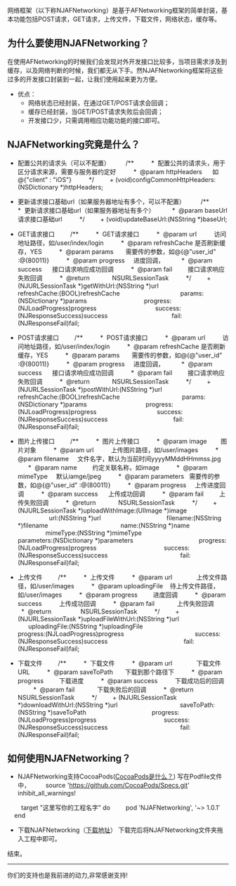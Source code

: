 
网络框架（以下称NJAFNetworking）是基于AFNetworking框架的简单封装，基本功能包括POST请求，GET请求，上传文件，下载文件，网络状态，缓存等。

## 为什么要使用NJAFNetworking？
在使用AFNetworking的时候我们会发现对外开发接口比较多，当项目需求涉及到缓存，以及网络判断的时候，我们都无从下手。然NJAFNetworking框架将这些过多的开发接口封装到一起，让我们使用起来更为方便。

- 优点：
  - 网络状态已经封装，在通过GET/POST请求会回调；
  - 缓存已经封装，当GET/POST请求失败后会回调；
  - 开发接口少，只需调用相应功能功能的接口即可。



## NJAFNetworking究竟是什么？
- 配置公共的请求头（可以不配置）
        /**
         *  配置公共的请求头，用于区分请求来源，需要与服务器约定好
         *  @param httpHeaders      如@{"client" : "iOS"}
         */
        + (void)configCommonHttpHeaders:(NSDictionary *)httpHeaders;

- 更新请求接口基础url（如果服务器地址有多个，可以不配置）
        /**
         *  更新请求接口基础url（如果服务器地址有多个）
         *  @param baseUrl 请求接口基础url
         */
        + (void)updateBaseUrl:(NSString *)baseUrl;
- GET请求接口
        /**
         *  GET请求接口
         *  @param url          访问地址路径，如/user/index/login
         *  @param refreshCache 是否刷新缓存，YES
         *  @param params       需要传的参数，如@{@"user_id" :@(80011)}
         *  @param progress     进度回调，
         *  @param success      接口请求响应成功回调
         *  @param fail         接口请求响应失败回调
         *  @return             NSURLSessionTask
         */
        + (NJURLSessionTask *)getWithUrl:(NSString *)url
                            refreshCache:(BOOL)refreshCache
                                  params:(NSDictionary *)params
                                progress:(NJLoadProgress)progress
                                 success:(NJResponseSuccess)success
                                    fail:(NJResponseFail)fail;
- POST请求接口
        /**
         *  POST请求接口
         *  @param url          访问地址路径，如/user/index/login
         *  @param refreshCache 是否刷新缓存，YES
         *  @param params       需要传的参数，如@{@"user_id" :@(80011)}
         *  @param progress     进度回调，
         *  @param success      接口请求响应成功回调
         *  @param fail         接口请求响应失败回调
         *  @return             NSURLSessionTask
         */
        + (NJURLSessionTask *)postWithUrl:(NSString *)url
                             refreshCache:(BOOL)refreshCache
                                   params:(NSDictionary *)params
                                 progress:(NJLoadProgress)progress
                                  success:(NJResponseSuccess)success
                                     fail:(NJResponseFail)fail;
- 图片上传接口
        /**
         *  图片上传接口
         *  @param image        图片对象
         *  @param url          上传图片路径，如/user/images
         *  @param filename     文件名字，默认为当前时间yyyyMMddHHmmss.jpg
         *  @param name         约定关联名称，如image
         *  @param mimeType     默认iamge/jpeg
         *  @param parameters   需要传的参数，如@{@"user_id" :@(80011)}
         *  @param progress     上传进度回调
         *  @param success      上传成功回调
         *  @param fail         上传失败回调
         *  @return             NSURLSessionTask
         */
        + (NJURLSessionTask *)uploadWithImage:(UIImage *)image
                                          url:(NSString *)url
                                     filename:(NSString *)filename
                                         name:(NSString *)name
                                     mimeType:(NSString *)mimeType
                                   parameters:(NSDictionary *)parameters
                                     progress:(NJLoadProgress)progress
                                      success:(NJResponseSuccess)success
                                         fail:(NJResponseFail)fail;
- 上传文件
        /**
         *  上传文件
         *  @param url              上传文件路径，如/user/images
         *  @param uploadingFile    待上传文件路径，如/user/images
         *  @param progress         进度回调
         *  @param success          上传成功回调
         *  @param fail             上传失败回调
         *  @return                 NSURLSessionTask
         */
        + (NJURLSessionTask *)uploadFileWithUrl:(NSString *)url
                                  uploadingFile:(NSString *)uploadingFile
                                       progress:(NJLoadProgress)progress
                                        success:(NJResponseSuccess)success
                                           fail:(NJResponseFail)fail;
- 下载文件
        /**
         *  下载文件
         *  @param url              下载文件URL
         *  @param saveToPath       下载到那个路径下
         *  @param progress         下载进度
         *  @param success          下载成功后的回调
         *  @param fail             下载失败后的回调
         *  @return NSURLSessionTask
         */
        + (NJURLSessionTask *)downloadWithUrl:(NSString *)url
                                   saveToPath:(NSString *)saveToPath
                                     progress:(NJLoadProgress)progress
                                      success:(NJResponseSuccess)success
                                         fail:(NJResponseFail)fail;

##  如何使用NJAFNetworking？
- NJAFNetworking支持CocoaPods([CocoaPods是什么？](http://www.jianshu.com/p/e46d57ecc1f2))
写在Podfile文件中，
        source 'https://github.com/CocoaPods/Specs.git'
        inhibit_all_warnings!

        target "这里写你的工程名字" do
        pod 'NJAFNetworking', '~> 1.0.1'
        end

- 下载NJAFNetworking（[下载地址](https://github.com/nfl404/NJAFNetworking)）
下载完后将NJAFNetworking文件夹拖入工程中即可。


结束。
***********************************
你们的支持也是我前进的动力,非常感谢支持!
